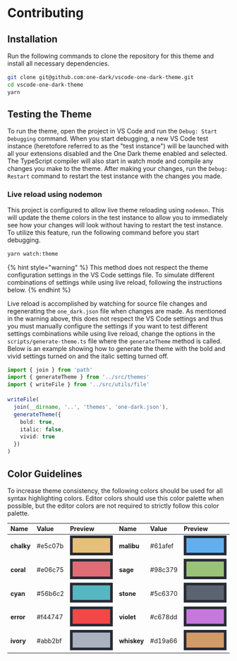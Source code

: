 # Contributing

## Installation

Run the following commands to clone the repository for this theme and install all necessary dependencies.

```bash
git clone git@github.com:one-dark/vscode-one-dark-theme.git
cd vscode-one-dark-theme
yarn
```

## Testing the Theme

To run the theme, open the project in VS Code and run the `Debug: Start Debugging` command. When you start debugging, a new VS Code test instance \(heretofore referred to as the "test instance"\) will be launched with all your extensions disabled and the One Dark theme enabled and selected. The TypeScript compiler will also start in watch mode and compile any changes you make to the theme.  After making your changes, run the `Debug: Restart` command to restart the test instance with the changes you made.

### Live reload using nodemon

This project is configured to allow live theme reloading using `nodemon`. This will update the theme colors in the test instance to allow you to immediately see how your changes will look without having to restart the test instance. To utilize this feature, run the following command before you start debugging.

```bash
yarn watch:theme
```

{% hint style="warning" %}
This method does not respect the theme configuration settings in the VS Code settings file.  To simulate different combinations of settings while using live reload, following the instructions below.
{% endhint %}

Live reload is accomplished by watching for source file changes and regenerating the `one_dark.json` file when changes are made. As mentioned in the warning above, this does not respect the VS Code settings and thus you must manually configure the settings if you want to test different settings combinations while using live reload, change the options in the `scripts/generate-theme.ts` file where the `generateTheme` method is called.  Below is an example showing how to generate the theme with the bold and vivid settings turned on and the italic setting turned off.

```typescript
import { join } from 'path'
import { generateTheme } from '../src/themes'
import { writeFile } from '../src/utils/file'

writeFile(
  join(__dirname, '..', 'themes', 'one-dark.json'),
  generateTheme({
    bold: true,
    italic: false,
    vivid: true
  })
)
```

## Color Guidelines

To increase theme consistency, the following colors should be used for all syntax highlighting colors.  Editor colors should use this color palette when possible, but the editor colors are not required to strictly follow this color palette.

| Name | Value | Preview | Name | Value | Preview |
| :--- | :--- | :--- | :--- | :--- | :--- |
| **chalky** | \#e5c07b | ![](.gitbook/assets/chalky.jpg) | **malibu** | \#61afef | ![](.gitbook/assets/malibu.jpg) |
| **coral** | \#e06c75 | ![](.gitbook/assets/coral.jpg) | **sage** | \#98c379 | ![](.gitbook/assets/sage.jpg) |
| **cyan** | \#56b6c2 | ![](.gitbook/assets/cyan.jpg) | **stone** | \#5c6370 | ![](.gitbook/assets/stone.jpg) |
| **error** | \#f44747 | ![](.gitbook/assets/error.jpg) | **violet** | \#c678dd | ![](.gitbook/assets/violet.jpg) |
| **ivory** | \#abb2bf | ![](.gitbook/assets/ivory.jpg) | **whiskey** | \#d19a66 | ![](.gitbook/assets/whiskey.jpg) |


